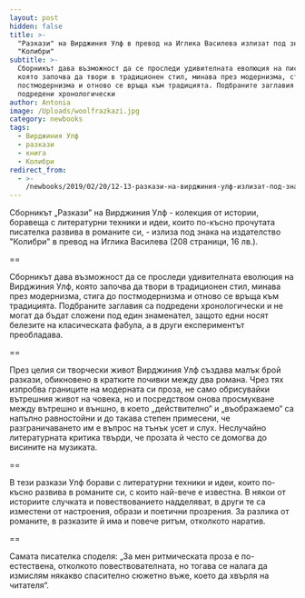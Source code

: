 ```yaml
---
layout: post
hidden: false
title: >-
  "Разкази" на Вирджиния Улф в превод на Иглика Василева излизат под знака на
  "Колибри" 
subtitle: >-
  Сборникът дава възможност да се проследи удивителната еволюция на писателката,
  която започва да твори в традиционен стил, минава през модернизма, стига до
  постмодернизма и отново се връща към традицията. Подбраните заглавия са
  подредени хронологически
author: Antonia
image: /Uploads/woolfrazkazi.jpg
category: newbooks
tags:
  - Вирджиния Улф
  - разкази
  - книга
  - Колибри
redirect_from:
  - >-
    /newbooks/2019/02/20/12-13-разкази-на-вирджиния-улф-излизат-под-знака-на-колибри
---
```

Сборникът „Разкази” на Вирджиния Улф - колекция от истории, боравеща с литературни техники и идеи, които по-късно прочутата писателка развива в романите си, - излиза под знака на издателство "Колибри" в превод на Иглика Василева (208 страници, 16 лв.).

\==

Сборникът дава възможност да се проследи удивителната еволюция на Вирджиния Улф, която започва да твори в традиционен стил, минава през модернизма, стига до постмодернизма и отново се връща към традицията. Подбраните заглавия са подредени хронологически и не могат да бъдат сложени под един знаменател, защото едни носят белезите на класическата фабула, а в други експериментът преобладава. 

\==

През целия си творчески живот Вирджиния Улф създава малък брой разкази, обикновено в кратките почивки между два романа. Чрез тях изпробва границите на модерната си проза, не само обрисувайки вътрешния живот на човека, но и посредством онова просмукване между вътрешно и външно, в което „действително“ и „въображаемо“ са напълно равностойни и до такава степен примесени, че разграничаването им е въпрос на тънък усет и слух. Неслучайно литературната критика твърди, че прозата й често се домогва до висините на музиката.

\==

В тези разкази Улф борави с литературни техники и идеи, които по-късно развива в романите си, с които най-вече е известна. В някои от историите случката и повествованието надделяват, в други те са изместени от настроения, образи и поетични прозрения. За разлика от романите, в разказите й има и повече ритъм, отколкото наратив. 

\==

Самата писателка споделя: „За мен ритмическата проза е по-естествена, отколкото повествователната, но тогава се налага да измислям някакво спасително сюжетно въже, което да хвърля на читателя“.
